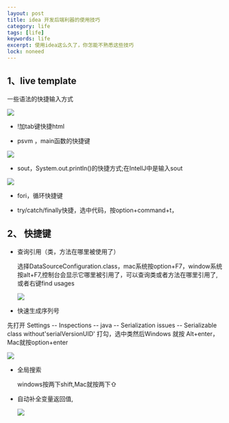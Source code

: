 ```yaml
---
layout: post
title: idea 开发后端利器的使用技巧
category: life
tags: [life]
keywords: life
excerpt: 使用idea这么久了，你怎能不熟悉这些技巧
lock: noneed
---
```


## 1、live template

一些语法的快捷输入方式

![](/Users/xjw/Documents/blog/assets/images/idea-quike-input.png)

- !加tab键快捷html

- psvm ，main函数的快捷键

![](/Users/xjw/Documents/blog/assets/images/idea-psvm.png)

- sout，System.out.println()的快捷方式;在IntellJ中是输入sout

![](/Users/xjw/Documents/blog/assets/images/idea-sout.png)

- fori，循环快捷键

- try/catch/finally快捷，选中代码，按option+command+t，



## 2、 快捷键

- 查询引用（类，方法在哪里被使用了）

  选择DataSourceConfiguration.class，mac系统按option+F7，window系统按alt+F7,控制台会显示它哪里被引用了，可以查询类或者方法在哪里引用了,或者右键find usages

  ![](/Users/xjw/Documents/code/aikomj.github.io/assets/images/2020/icoding/springdata/springdata-datasource-autoconfigure.gif)

- 快速生成序列号

先打开 Settings -- Inspections -- java -- Serialization issues -- Serializable class without'serialVersionUID' 打勾，选中类然后Windows 就按 Alt+enter，Mac就按option+enter

![](/Users/xjw/Documents/blog/assets/images/idea-option-enter.gif)

- 全局搜索

  windows按两下shift,Mac就按两下⇧

- 自动补全变量返回值,

  ![](/Users/xjw/Documents/code/aikomj.github.io/assets/images/2020/idea-extract-variabl.gif)